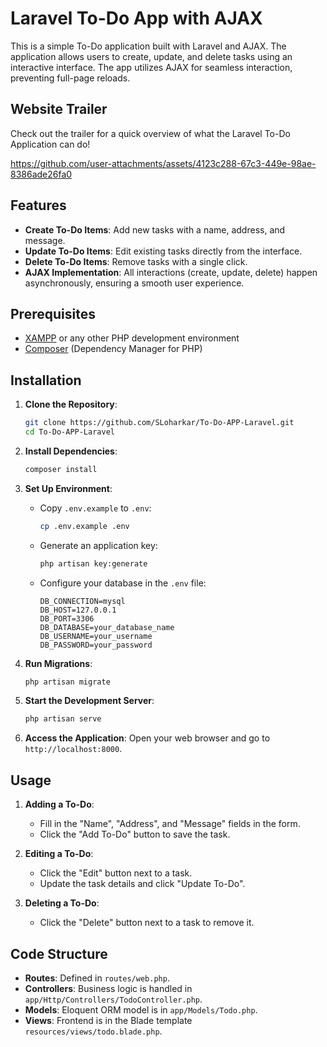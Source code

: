 # Laravel To-Do App with AJAX

This is a simple To-Do application built with Laravel and AJAX. The application allows users to create, update, and delete tasks using an interactive interface. The app utilizes AJAX for seamless interaction, preventing full-page reloads.

## Website Trailer

Check out the trailer for a quick overview of what the Laravel To-Do Application can do!

https://github.com/user-attachments/assets/4123c288-67c3-449e-98ae-8386ade26fa0

## Features

- **Create To-Do Items**: Add new tasks with a name, address, and message.
- **Update To-Do Items**: Edit existing tasks directly from the interface.
- **Delete To-Do Items**: Remove tasks with a single click.
- **AJAX Implementation**: All interactions (create, update, delete) happen asynchronously, ensuring a smooth user experience.

## Prerequisites

- [XAMPP](https://www.apachefriends.org/index.html) or any other PHP development environment
- [Composer](https://getcomposer.org/) (Dependency Manager for PHP)

## Installation

1. **Clone the Repository**:
    ```bash
    git clone https://github.com/SLoharkar/To-Do-APP-Laravel.git
    cd To-Do-APP-Laravel
    ```

2. **Install Dependencies**:
    ```bash
    composer install
    ```

3. **Set Up Environment**:
    - Copy `.env.example` to `.env`:
      ```bash
      cp .env.example .env
      ```
    - Generate an application key:
      ```bash
      php artisan key:generate
      ```
    - Configure your database in the `.env` file:
      ```
      DB_CONNECTION=mysql
      DB_HOST=127.0.0.1
      DB_PORT=3306
      DB_DATABASE=your_database_name
      DB_USERNAME=your_username
      DB_PASSWORD=your_password
      ```

4. **Run Migrations**:
    ```bash
    php artisan migrate
    ```

5. **Start the Development Server**:
    ```bash
    php artisan serve
    ```

6. **Access the Application**:
    Open your web browser and go to `http://localhost:8000`.

## Usage

1. **Adding a To-Do**:
   - Fill in the "Name", "Address", and "Message" fields in the form.
   - Click the "Add To-Do" button to save the task.

2. **Editing a To-Do**:
   - Click the "Edit" button next to a task.
   - Update the task details and click "Update To-Do".

3. **Deleting a To-Do**:
   - Click the "Delete" button next to a task to remove it.

## Code Structure

- **Routes**: Defined in `routes/web.php`.
- **Controllers**: Business logic is handled in `app/Http/Controllers/TodoController.php`.
- **Models**: Eloquent ORM model is in `app/Models/Todo.php`.
- **Views**: Frontend is in the Blade template `resources/views/todo.blade.php`.
